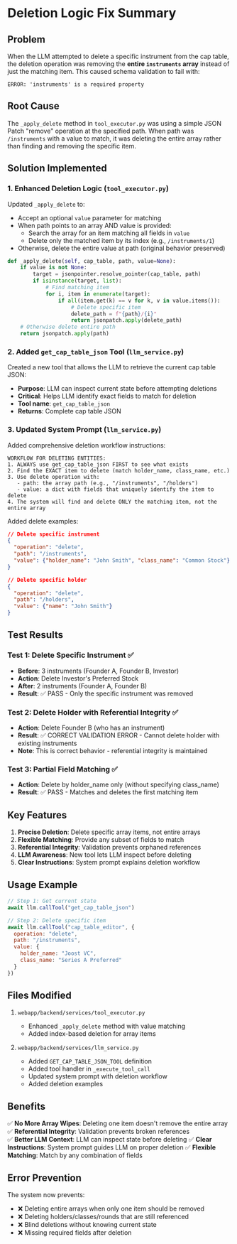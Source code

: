 # Deletion Logic Fix Summary

## Problem
When the LLM attempted to delete a specific instrument from the cap table, the deletion operation was removing the **entire `instruments` array** instead of just the matching item. This caused schema validation to fail with:
```
ERROR: 'instruments' is a required property
```

## Root Cause
The `_apply_delete` method in `tool_executor.py` was using a simple JSON Patch "remove" operation at the specified path. When path was `/instruments` with a value to match, it was deleting the entire array rather than finding and removing the specific item.

## Solution Implemented

### 1. Enhanced Deletion Logic (`tool_executor.py`)
Updated `_apply_delete` to:
- Accept an optional `value` parameter for matching
- When path points to an array AND value is provided:
  - Search the array for an item matching all fields in `value`
  - Delete only the matched item by its index (e.g., `/instruments/1`)
- Otherwise, delete the entire value at path (original behavior preserved)

```python
def _apply_delete(self, cap_table, path, value=None):
    if value is not None:
        target = jsonpointer.resolve_pointer(cap_table, path)
        if isinstance(target, list):
            # Find matching item
            for i, item in enumerate(target):
                if all(item.get(k) == v for k, v in value.items()):
                    # Delete specific item
                    delete_path = f"{path}/{i}"
                    return jsonpatch.apply(delete_path)
    # Otherwise delete entire path
    return jsonpatch.apply(path)
```

### 2. Added `get_cap_table_json` Tool (`llm_service.py`)
Created a new tool that allows the LLM to retrieve the current cap table JSON:
- **Purpose**: LLM can inspect current state before attempting deletions
- **Critical**: Helps LLM identify exact fields to match for deletion
- **Tool name**: `get_cap_table_json`
- **Returns**: Complete cap table JSON

### 3. Updated System Prompt (`llm_service.py`)
Added comprehensive deletion workflow instructions:

```
WORKFLOW FOR DELETING ENTITIES:
1. ALWAYS use get_cap_table_json FIRST to see what exists
2. Find the EXACT item to delete (match holder_name, class_name, etc.)
3. Use delete operation with:
   - path: the array path (e.g., "/instruments", "/holders")
   - value: a dict with fields that uniquely identify the item to delete
4. The system will find and delete ONLY the matching item, not the entire array
```

Added delete examples:
```json
// Delete specific instrument
{
  "operation": "delete",
  "path": "/instruments",
  "value": {"holder_name": "John Smith", "class_name": "Common Stock"}
}

// Delete specific holder
{
  "operation": "delete",
  "path": "/holders",
  "value": {"name": "John Smith"}
}
```

## Test Results

### Test 1: Delete Specific Instrument ✅
- **Before**: 3 instruments (Founder A, Founder B, Investor)
- **Action**: Delete Investor's Preferred Stock
- **After**: 2 instruments (Founder A, Founder B)
- **Result**: ✅ PASS - Only the specific instrument was removed

### Test 2: Delete Holder with Referential Integrity ✅
- **Action**: Delete Founder B (who has an instrument)
- **Result**: ✅ CORRECT VALIDATION ERROR - Cannot delete holder with existing instruments
- **Note**: This is correct behavior - referential integrity is maintained

### Test 3: Partial Field Matching ✅
- **Action**: Delete by holder_name only (without specifying class_name)
- **Result**: ✅ PASS - Matches and deletes the first matching item

## Key Features

1. **Precise Deletion**: Delete specific array items, not entire arrays
2. **Flexible Matching**: Provide any subset of fields to match
3. **Referential Integrity**: Validation prevents orphaned references
4. **LLM Awareness**: New tool lets LLM inspect before deleting
5. **Clear Instructions**: System prompt explains deletion workflow

## Usage Example

```javascript
// Step 1: Get current state
await llm.callTool("get_cap_table_json")

// Step 2: Delete specific item
await llm.callTool("cap_table_editor", {
  operation: "delete",
  path: "/instruments",
  value: {
    holder_name: "Joost VC",
    class_name: "Series A Preferred"
  }
})
```

## Files Modified

1. `webapp/backend/services/tool_executor.py`
   - Enhanced `_apply_delete` method with value matching
   - Added index-based deletion for array items

2. `webapp/backend/services/llm_service.py`
   - Added `GET_CAP_TABLE_JSON_TOOL` definition
   - Added tool handler in `_execute_tool_call`
   - Updated system prompt with deletion workflow
   - Added deletion examples

## Benefits

✅ **No More Array Wipes**: Deleting one item doesn't remove the entire array
✅ **Referential Integrity**: Validation prevents broken references  
✅ **Better LLM Context**: LLM can inspect state before deleting
✅ **Clear Instructions**: System prompt guides LLM on proper deletion
✅ **Flexible Matching**: Match by any combination of fields

## Error Prevention

The system now prevents:
- ❌ Deleting entire arrays when only one item should be removed
- ❌ Deleting holders/classes/rounds that are still referenced
- ❌ Blind deletions without knowing current state
- ❌ Missing required fields after deletion

